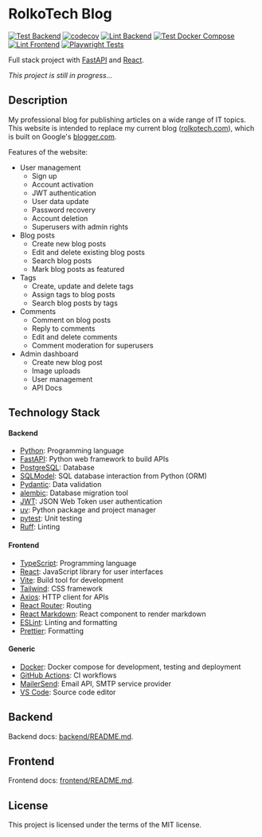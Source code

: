 # RolkoTech Blog

[![Test Backend](https://github.com/rolkotaki/rolkotech-blog/actions/workflows/test_backend.yml/badge.svg)](https://github.com/rolkotaki/rolkotech-blog/actions/workflows/test_backend.yml)
[![codecov](https://codecov.io/gh/rolkotaki/rolkotech-blog/graph/badge.svg?token=UYP0CNGWGI)](https://codecov.io/gh/rolkotaki/rolkotech-blog)
[![Lint Backend](https://github.com/rolkotaki/rolkotech-blog/actions/workflows/lint_backend.yml/badge.svg)](https://github.com/rolkotaki/rolkotech-blog/actions/workflows/lint_backend.yml)
[![Test Docker Compose](https://github.com/rolkotaki/rolkotech-blog/actions/workflows/test_docker_compose.yml/badge.svg)](https://github.com/rolkotaki/rolkotech-blog/actions/workflows/test_docker_compose.yml)
[![Lint Frontend](https://github.com/rolkotaki/rolkotech-blog/actions/workflows/lint_frontend.yml/badge.svg)](https://github.com/rolkotaki/rolkotech-blog/actions/workflows/lint_frontend.yml)
[![Playwright Tests](https://github.com/rolkotaki/rolkotech-blog/actions/workflows/playwright.yml/badge.svg)](https://github.com/rolkotaki/rolkotech-blog/actions/workflows/playwright.yml)

Full stack project with [FastAPI](https://fastapi.tiangolo.com/) and [React](https://react.dev/).

_This project is still in progress..._

## Description

My professional blog for publishing articles on a wide range of IT topics. This website is intended to replace my current blog ([rolkotech.com](https://rolkotech.com/)), which is built on Google's [blogger.com](https://www.blogger.com/).

Features of the website:

- User management
  - Sign up
  - Account activation
  - JWT authentication
  - User data update
  - Password recovery
  - Account deletion
  - Superusers with admin rights
- Blog posts
  - Create new blog posts
  - Edit and delete existing blog posts
  - Search blog posts
  - Mark blog posts as featured
- Tags
  - Create, update and delete tags
  - Assign tags to blog posts
  - Search blog posts by tags
- Comments
  - Comment on blog posts
  - Reply to comments
  - Edit and delete comments
  - Comment moderation for superusers
- Admin dashboard
  - Create new blog post
  - Image uploads
  - User management
  - API Docs

## Technology Stack

#### Backend

- [Python](https://www.python.org/): Programming language
- [FastAPI](https://fastapi.tiangolo.com/): Python web framework to build APIs
- [PostgreSQL](https://www.postgresql.org/): Database
- [SQLModel](https://sqlmodel.tiangolo.com/): SQL database interaction from Python (ORM)
- [Pydantic](https://docs.pydantic.dev/latest/): Data validation
- [alembic](https://alembic.sqlalchemy.org/en/latest/): Database migration tool
- [JWT](https://jwt.io/introduction): JSON Web Token user authentication
- [uv](https://docs.astral.sh/uv/): Python package and project manager
- [pytest](https://docs.pytest.org/en/stable/): Unit testing
- [Ruff](https://docs.astral.sh/ruff/linter/): Linting

#### Frontend

- [TypeScript](https://www.typescriptlang.org/): Programming language
- [React](https://react.dev/): JavaScript library for user interfaces
- [Vite](https://vite.dev/): Build tool for development
- [Tailwind](https://tailwindcss.com/): CSS framework
- [Axios](https://axios-http.com/): HTTP client for APIs
- [React Router](https://reactrouter.com/): Routing
- [React Markdown](https://www.npmjs.com/package/react-markdown): React component to render markdown
- [ESLint](https://eslint.org/): Linting and formatting
- [Prettier](https://prettier.io/): Formatting

#### Generic

- [Docker](https://www.docker.com/): Docker compose for development, testing and deployment
- [GitHub Actions](https://docs.github.com/en/actions): CI workflows
- [MailerSend](https://www.mailersend.com/): Email API, SMTP service provider
- [VS Code](https://code.visualstudio.com/): Source code editor

## Backend

Backend docs: [backend/README.md](./backend/README.md).

## Frontend

Frontend docs: [frontend/README.md](./frontend/README.md).

## License

This project is licensed under the terms of the MIT license.
